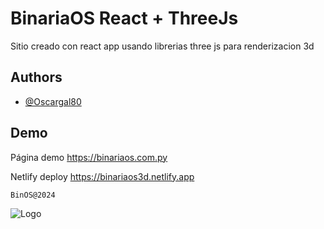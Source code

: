 
# BinariaOS React + ThreeJs

Sitio creado con react app usando librerias three js para renderizacion 3d


## Authors

- [@Oscargal80](https://www.github.com/oscargal80)


## Demo

Página demo
https://binariaos.com.py

Netlify deploy
https://binariaos3d.netlify.app


    BinOS@2024
![Logo](https://binariaos.com.py/bin3d/images/LogoBinaria23.png)

